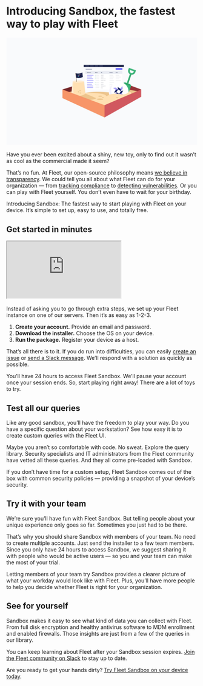 # Introducing Sandbox, the fastest way to play with Fleet

![Fleet sandbox](../website/assets/images/articles/introducing-fleet-sandbox-1600x900@2x.jpg)

Have you ever been excited about a shiny, new toy, only to find out it wasn’t as cool as the commercial made it seem?

That’s no fun. At Fleet, our open-source philosophy means [we believe in transparency](https://fleetdm.com/transparency). We could tell you all about what Fleet can do for your organization — from [tracking compliance](https://fleetdm.com/securing/stay-on-course-with-your-security-compliance-goals) to [detecting vulnerabilities](https://fleetdm.com/engineering/linux-vulnerability-detection-with-oval-and-fleet). Or you can play with Fleet yourself. You don’t even have to wait for your birthday.

Introducing Sandbox: The fastest way to start playing with Fleet on your device. It’s simple to set up, easy to use, and totally free.

## Get started in minutes

<div purpose="embedded-content">
	<iframe src="https://www.youtube.com/embed/iQtdpZYxiqI" allowfullscreen></iframe>
</div>

Instead of asking you to go through extra steps, we set up your Fleet instance on one of our servers. Then it’s as easy as 1-2-3.

1. **Create your account.** Provide an email and password.
2. **Download the installer.** Choose the OS on your device.
3. **Run the package.** Register your device as a host.

That’s all there is to it. If you do run into difficulties, you can easily [create an issue](https://github.com/fleetdm/fleet/issues/new?assignees=&labels=bug%2C%3Areproduce&template=bug-report.md&title=) or [send a Slack message](https://fleetdm.com/slack). We’ll respond with a solution as quickly as possible.

You’ll have 24 hours to access Fleet Sandbox. We’ll pause your account once your session ends. So, start playing right away! There are a lot of toys to try.

## Test all our queries

Like any good sandbox, you’ll have the freedom to play your way. Do you have a specific question about your workstation? See how easy it is to create custom queries with the Fleet UI.

Maybe you aren’t so comfortable with code. No sweat. Explore the query library. Security specialists and IT administrators from the Fleet community have vetted all these queries. And they all come pre-loaded with Sandbox.

If you don’t have time for a custom setup, Fleet Sandbox comes out of the box with common security policies — providing a snapshot of your device’s security.

## Try it with your team

We’re sure you’ll have fun with Fleet Sandbox. But telling people about your unique experience only goes so far. Sometimes you just had to be there.

That’s why you should share Sandbox with members of your team. No need to create multiple accounts. Just send the installer to a few team members. Since you only have 24 hours to access Sandbox, we suggest sharing it with people who would be active users — so you and your team can make the most of your trial.

Letting members of your team try Sandbox provides a clearer picture of what your workday would look like with Fleet. Plus, you’ll have more people to help you decide whether Fleet is right for your organization.

## See for yourself

Sandbox makes it easy to see what kind of data you can collect with Fleet. From full disk encryption and healthy antivirus software to MDM enrollment and enabled firewalls. Those insights are just from a few of the queries in our library.

You can keep learning about Fleet after your Sandbox session expires. [Join the Fleet community on Slack](https://fleetdm.com/slack) to stay up to date.

Are you ready to get your hands dirty? [Try Fleet Sandbox on your device today](https://fleetdm.com/get-started).

<meta name="category" value="announcements">
<meta name="authorFullName" value="Chris McGillicuddy">
<meta name="authorGitHubUsername" value="chris-mcgillicuddy">
<meta name="publishedOn" value="2022-08-24">
<meta name="articleTitle" value="Introducing Sandbox the fastest way to play with Fleet">
<meta name="articleImageUrl" value="../website/assets/images/articles/introducing-fleet-sandbox-1600x900@2x.jpg">
